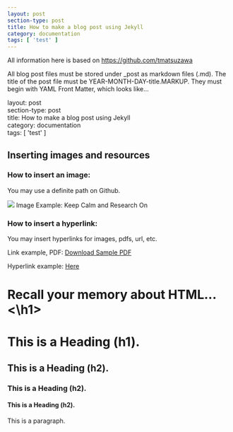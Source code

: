 ```yaml
---
layout: post
section-type: post
title: How to make a blog post using Jekyll
category: documentation
tags: [ 'test' ]
---
```


<p> All information here is based on
<a href="https://github.com/tmatsuzawa"> https://github.com/tmatsuzawa</a>  </p>

<p> All blog post files must be stored under _post as markdown files (.md). The title of the post file must be YEAR-MONTH-DAY-title.MARKUP.
They must begin with YAML Front Matter, which looks like... </p>

<p> layout: post <br>
section-type: post <br>
title: How to make a blog post using Jekyll <br>
category: documentation <br>
tags: [ 'test' ] </p>


<h2> Inserting images and resources </h2>
<h3> How to insert an image:</h3>
<p> You may use a definite path on Github. </p>
<img src="https://tmatsuzawa.github.io/img/2017-09-23/Keep_Calm.jpg"  >
Image Example: Keep Calm and Research On



<h3>  How to insert a hyperlink:</h3>
<p> You may insert hyperlinks for images, pdfs, url, etc. </p>

<p> Link example, PDF:  <a href="https://tmatsuzawa.github.io/cv/CV_TakumiMatsuzawa.pdf"> Download Sample PDF </a></p>
<p> Hyperlink example: <a href="https://github.com/tmatsuzawa"> Here</a> </p>


<h1> Recall your memory about HTML... <\h1>
<h1> This is a Heading (h1). </h1>
<h2> This is a Heading (h2). </h2>
<h3> This is a Heading (h2). </h3>
<h4> This is a Heading (h2). </h4>
<p> This is a paragraph.</p>